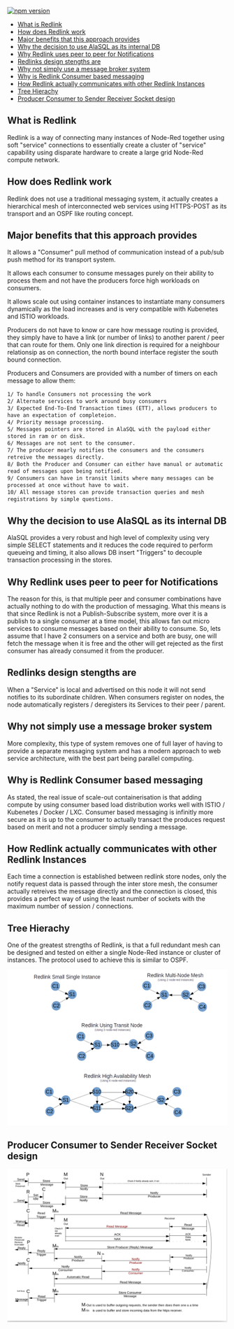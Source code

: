 [![npm version](https://badge.fury.io/js/node-red-contrib-redlink.svg)](https://badge.fury.io/js/node-red-contrib-redlink)

- [What is Redlink](#what-is-redlink)
- [How does Redlink work](#how-does-redlink-work)
- [Major benefits that this approach provides](#major-benefits-that-this-approach-provides)
- [Why the decision to use AlaSQL as its internal DB](#why-the-decision-to-use-alasql-as-its-internal-db)
- [Why Redlink uses peer to peer for Notifications](#why-redlink-uses-peer-to-peer-for-notifications)
- [Redlinks design stengths are](#redlinks-design-stengths-are)
- [Why not simply use a message broker system](#why-not-simply-use-a-message-broker-system)
- [Why is Redlink Consumer based messaging](#why-is-redlink-consumer-based-messaging)
- [How Redlink actually communicates with other Redlink Instances](#how-redlink-actually-communicates-with-other-redlink-instances)
- [Tree Hierachy](#tree-hierachy)
- [Producer Consumer to Sender Receiver Socket design](#producer-consumer-to-sender-receiver-socket-design)


## What is Redlink

Redlink is a way of connecting many instances of Node-Red together using soft "service" connections to essentially create a cluster of "service" capability using disparate hardware to create a large grid Node-Red compute network.

## How does Redlink work

Redlink does not use a traditional messaging system, it actually creates a hierarchical mesh of interconnected web services 
using HTTPS-POST as its transport and an OSPF like routing concept.

## Major benefits that this approach provides

It allows a "Consumer" pull method of communication instead of a pub/sub push method for its transport system.

It allows each consumer to consume messages purely on their ability to process them and not have the producers force high workloads on consumers.

It allows scale out using container instances to instantiate many consumers dynamically as the load increases and is very compatible with Kubenetes and ISTIO workloads.

Producers do not have to know or care how message routing is provided, they simply have to have a link (or number of links) to another parent / peer that can route for them.
Only one link direction is required for a neighbour relationsip as on connection, the north bound interface register the south bound connection.

Producers and Consumers are provided with a number of timers on each message to allow them:

	1/ To handle Consumers not processing the work
	2/ Alternate services to work around busy consumers
	3/ Expected End-To-End Transaction times (ETT), allows producers to have an expectation of completeion.
	4/ Priority message processing.
	5/ Messages pointers are stored in AlaSQL with the payload either stored in ram or on disk.
	6/ Messages are not sent to the consumer.
	7/ The producer mearly notifies the consumers and the consumers retreive the messages directly.
	8/ Both the Producer and Consumer can either have manual or automatic read of messages upon being notified.
	9/ Consumers can have in transit limits where many messages can be processed at once without have to wait.
	10/ All message stores can provide transaction queries and mesh registrations by simple questions.


## Why the decision to use AlaSQL as its internal DB

AlaSQL provides a very robust and high level of complexity using very simple SELECT statements and it reduces the code 
required to perform queueing and timing, it also allows DB insert "Triggers" to decouple transaction processing in the stores.

## Why Redlink uses peer to peer for Notifications

The reason for this, is that multiple peer and consumer combinations have actually nothing to do with the production of messaging. What this means is that since Redlink is not a Publish-Subscribe system, more over it is a publish to a single consumer at a time model, this allows fan out micro services to consume messages based on their ability to consume. 
So, lets assume that I have 2 consumers on a service and both are busy, one will fetch the message when it is free and the other will get rejected as the first consumer has already consumed it from the producer.

## Redlinks design stengths are
When a "Service" is local and advertised on this node it will not send notifies to its subordinate children.
When consumers register on nodes, the node automatically registers / deregisters its Services to their peer / parent. 

## Why not simply use a message broker system 

More complexity, this type of system removes one of full layer of having to provide a separate messaging system and has a modern approach to web service architecture, with the best part being parallel computing.

## Why is Redlink Consumer based messaging

As stated, the real issue of scale-out containerisation is that adding compute by using consumer based load distribution 
works well with ISTIO / Kubenetes / Docker / LXC.
Consumer based messaging is infinitly more secure as it is up to the consumer to actually transact the produces request 
based on merit and not a producer simply sending a message.

## How Redlink actually communicates with other Redlink Instances

Each time a connection is established between redlink store nodes, only the notify request data is passed through the inter store mesh, the consumer actually retreives the message directly and the connection is closed, this provides a perfect way of using the least number of sockets with the maximum number of session / connections.

## Tree Hierachy

One of the greatest strengths of Redlink, is that a full redundant mesh can be designed and tested on either a single Node-Red instance or cluster of instances.
The protocol used to achieve this is similar to OSPF.

![RedlinkMesh](RedlinkMesh.png)

## Producer Consumer to Sender Receiver Socket design

![RedlinkSeq](redlink-seq1.png)



